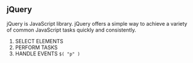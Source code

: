## jQuery
jQuery is JavaScript library.
jQuery offers a simple way to achieve a variety of common
JavaScript tasks quickly and consistently.
1. SELECT ELEMENTS
2. PERFORM TASKS
3. HANDLE EVENTS
`$( "p" )`
